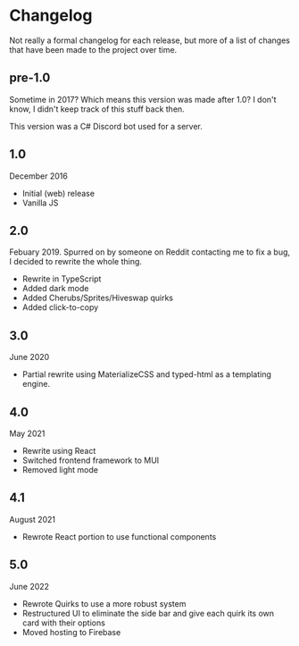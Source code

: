 # Changelog

Not really a formal changelog for each release, but more of a list of changes that have been made to the project over time.

## pre-1.0

Sometime in 2017? Which means this version was made after 1.0? I don't know, I didn't keep track of this stuff back then.

This version was a C# Discord bot used for a server.

## 1.0

December 2016

- Initial (web) release
- Vanilla JS

## 2.0

Febuary 2019. Spurred on by someone on Reddit contacting me to fix a bug, I decided to rewrite the whole thing.

- Rewrite in TypeScript
- Added dark mode
- Added Cherubs/Sprites/Hiveswap quirks
- Added click-to-copy

## 3.0

June 2020

- Partial rewrite using MaterializeCSS and typed-html as a templating engine.

## 4.0

May 2021

- Rewrite using React
- Switched frontend framework to MUI
- Removed light mode

## 4.1

August 2021

- Rewrote React portion to use functional components

## 5.0

June 2022

- Rewrote Quirks to use a more robust system
- Restructured UI to eliminate the side bar and give each quirk its own card with their options
- Moved hosting to Firebase
